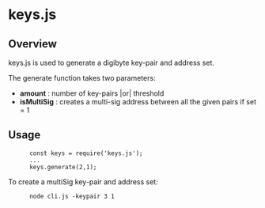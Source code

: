 # keys.js

## Overview

keys.js is used to generate a digibyte key-pair and address set.

The generate function takes two parameters:

* **amount** : number of key-pairs |or| threshold
* **isMultiSig** : creates a multi-sig address between all the given pairs if set = 1

## Usage

          const keys = require('keys.js');
          ...
          keys.generate(2,1);


To create a multiSig key-pair and address set:

          node cli.js -keypair 3 1
